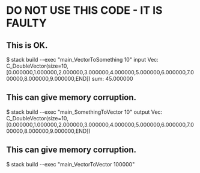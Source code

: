 # DO NOT USE THIS CODE - IT IS FAULTY

## This is OK.

$ stack build --exec "main_VectorToSomething 10"
input Vec:  C_DoubleVector(size=10,[0.000000,1.000000,2.000000,3.000000,4.000000,5.000000,6.000000,7.000000,8.000000,9.000000,END])
sum:        45.000000




## This can give memory corruption.

$ stack build --exec "main_SomethingToVector 10"
output Vec: C_DoubleVector(size=10,[0.000000,1.000000,2.000000,3.000000,4.000000,5.000000,6.000000,7.000000,8.000000,9.000000,END])



## This can give memory corruption.

$ stack build --exec "main_VectorToVector 100000"